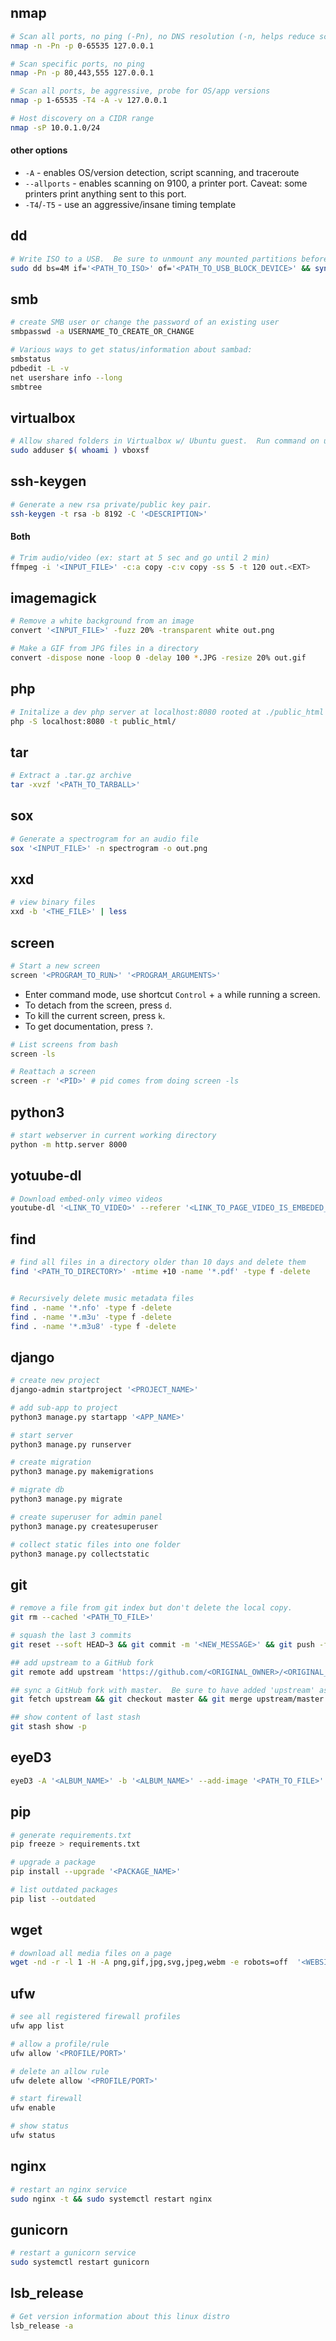 ## nmap
```bash
# Scan all ports, no ping (-Pn), no DNS resolution (-n, helps reduce scan time)
nmap -n -Pn -p 0-65535 127.0.0.1

# Scan specific ports, no ping
nmap -Pn -p 80,443,555 127.0.0.1

# Scan all ports, be aggressive, probe for OS/app versions
nmap -p 1-65535 -T4 -A -v 127.0.0.1

# Host discovery on a CIDR range
nmap -sP 10.0.1.0/24
```

#### other options
* `-A` - enables OS/version detection, script scanning, and traceroute
* `--allports` - enables scanning on 9100, a printer port.  Caveat: some printers print anything sent to this port.
* `-T4`/`-T5` - use an aggressive/insane timing template

## dd
```bash
# Write ISO to a USB.  Be sure to unmount any mounted partitions before attempting.
sudo dd bs=4M if='<PATH_TO_ISO>' of='<PATH_TO_USB_BLOCK_DEVICE>' && sync
```

## smb
```bash
# create SMB user or change the password of an existing user
smbpasswd -a USERNAME_TO_CREATE_OR_CHANGE

# Various ways to get status/information about sambad:
smbstatus
pdbedit -L -v
net usershare info --long
smbtree
```

## virtualbox
```bash
# Allow shared folders in Virtualbox w/ Ubuntu guest.  Run command on ubuntu guest.
sudo adduser $( whoami ) vboxsf
```

## ssh-keygen
```bash
# Generate a new rsa private/public key pair.
ssh-keygen -t rsa -b 8192 -C '<DESCRIPTION>'
```

#### Both
```bash
# Trim audio/video (ex: start at 5 sec and go until 2 min)
ffmpeg -i '<INPUT_FILE>' -c:a copy -c:v copy -ss 5 -t 120 out.<EXT>
```

## imagemagick
```bash
# Remove a white background from an image
convert '<INPUT_FILE>' -fuzz 20% -transparent white out.png

# Make a GIF from JPG files in a directory
convert -dispose none -loop 0 -delay 100 *.JPG -resize 20% out.gif
```

## php
```bash
# Initalize a dev php server at localhost:8080 rooted at ./public_html
php -S localhost:8080 -t public_html/
```

## tar
```bash
# Extract a .tar.gz archive
tar -xvzf '<PATH_TO_TARBALL>'
```

## sox
```bash
# Generate a spectrogram for an audio file
sox '<INPUT_FILE>' -n spectrogram -o out.png
```

## xxd
```bash
# view binary files
xxd -b '<THE_FILE>' | less
```

## screen
```bash
# Start a new screen
screen '<PROGRAM_TO_RUN>' '<PROGRAM_ARGUMENTS>'
```
* Enter command mode, use shortcut `Control` + `a` while running a screen.
 * To detach from the screen, press `d`.
 * To kill the current screen, press `k`.
 * To get documentation, press `?`.

```bash
# List screens from bash
screen -ls

# Reattach a screen
screen -r '<PID>' # pid comes from doing screen -ls
```

## python3
```bash
# start webserver in current working directory
python -m http.server 8000
```

## yotuube-dl
```bash
# Download embed-only vimeo videos
youtube-dl '<LINK_TO_VIDEO>' --referer '<LINK_TO_PAGE_VIDEO_IS_EMBEDED_ON>'
```

## find
```bash
# find all files in a directory older than 10 days and delete them
find '<PATH_TO_DIRECTORY>' -mtime +10 -name '*.pdf' -type f -delete


# Recursively delete music metadata files
find . -name '*.nfo' -type f -delete
find . -name '*.m3u' -type f -delete
find . -name '*.m3u8' -type f -delete

```

## django
```bash
# create new project
django-admin startproject '<PROJECT_NAME>'

# add sub-app to project
python3 manage.py startapp '<APP_NAME>'

# start server
python3 manage.py runserver

# create migration
python3 manage.py makemigrations

# migrate db
python3 manage.py migrate

# create superuser for admin panel
python3 manage.py createsuperuser

# collect static files into one folder
python3 manage.py collectstatic
```

## git
```bash
# remove a file from git index but don't delete the local copy.
git rm --cached '<PATH_TO_FILE>'

# squash the last 3 commits
git reset --soft HEAD~3 && git commit -m '<NEW_MESSAGE>' && git push -f

## add upstream to a GitHub fork
git remote add upstream 'https://github.com/<ORIGINAL_OWNER>/<ORIGINAL_REPOSITORY>.git'

## sync a GitHub fork with master.  Be sure to have added 'upstream' as a remote
git fetch upstream && git checkout master && git merge upstream/master

## show content of last stash
git stash show -p
```

## eyeD3
```bash
eyeD3 -A '<ALBUM_NAME>' -b '<ALBUM_NAME>' --add-image '<PATH_TO_FILE>':FRONT_COVER '<INPUT_MP3>'
```

## pip
```bash
# generate requirements.txt
pip freeze > requirements.txt

# upgrade a package
pip install --upgrade '<PACKAGE_NAME>'

# list outdated packages
pip list --outdated
```

## wget
```bash
# download all media files on a page
wget -nd -r -l 1 -H -A png,gif,jpg,svg,jpeg,webm -e robots=off  '<WEBSITE_URL_HERE>'
```

## ufw
```bash
# see all registered firewall profiles
ufw app list

# allow a profile/rule
ufw allow '<PROFILE/PORT>'

# delete an allow rule
ufw delete allow '<PROFILE/PORT>'

# start firewall
ufw enable

# show status
ufw status
```

## nginx
```bash
# restart an nginx service
sudo nginx -t && sudo systemctl restart nginx
```

## gunicorn
```bash
# restart a gunicorn service
sudo systemctl restart gunicorn
```

## lsb_release
```bash
# Get version information about this linux distro
lsb_release -a
```